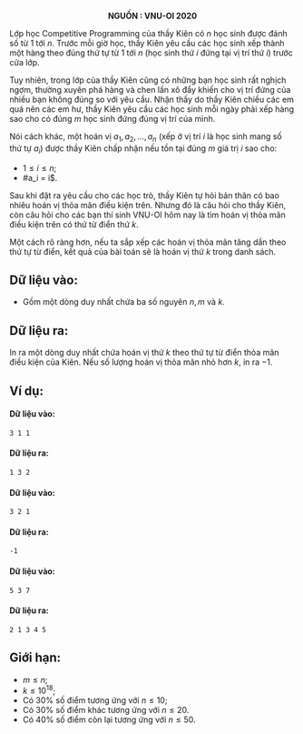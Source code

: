 **<center>NGUỒN : VNU-OI 2020</center>**

Lớp học Competitive Programming của thầy Kiên có $n$ học sinh được đánh số từ $1$ tới $n$. Trước mỗi giờ học, thầy Kiên yêu cầu các học sinh xếp thành một hàng theo đúng thứ tự từ $1$ tới $n$ (học sinh thứ $i$ đứng tại vị trí thứ $i$) trước cửa lớp. 

Tuy nhiên, trong lớp của thầy Kiên cũng có những bạn học sinh rất nghịch ngợm, thường xuyên phá hàng và chen lấn xô đẩy khiến cho vị trí đứng của nhiều bạn không đúng so với yêu cầu. Nhận thấy do thầy Kiên chiều các em quá nên các em hư, thầy Kiên yêu cầu các học sinh mỗi ngày phải xếp hàng sao cho có đúng $m$ học sinh đứng đúng vị trí của mình.

Nói cách khác, một hoán vị $a_1, a_2, …, a_n$ (xếp ở vị trí $i$ là học sinh mang số thứ tự $a_i$) được thầy Kiên chấp nhận nếu tồn tại đúng $m$ giá trị $i$ sao cho:
- $1 ≤ i ≤ n$;
- #a_i = i$.

Sau khi đặt ra yêu cầu cho các học trò, thầy Kiên tự hỏi bản thân có bao nhiêu hoán vị thỏa mãn điều kiện trên. Nhưng đó là câu hỏi cho thầy Kiên, còn câu hỏi cho các bạn thí sinh VNU-OI hôm nay là tìm hoán vị thỏa mãn điều kiện trên có thứ từ điển thứ $k$.

Một cách rõ ràng hơn, nếu ta sắp xếp các hoán vị thỏa mãn tăng dần theo thứ tự từ điển, kết quả của bài toán sẽ là hoán vị thứ $k$ trong danh sách.

## Dữ liệu vào:
- Gồm một dòng duy nhất chứa ba số nguyên $n, m$ và $k$.

## Dữ liệu ra:
In ra một dòng duy nhất chứa hoán vị thứ $k$ theo thứ tự từ điển thỏa mãn điều kiện của Kiên. Nếu số lượng hoán vị thỏa mãn nhỏ hơn $k$, in ra $−1$.

## Ví dụ:
#### Dữ liệu vào:
```
3 1 1
```

#### Dữ liệu ra:
```
1 3 2
```

#### Dữ liệu vào:
```
3 2 1
```

#### Dữ liệu ra:
```
-1
```

#### Dữ liệu vào:
```
5 3 7
```

#### Dữ liệu ra:
```
2 1 3 4 5
```

## Giới hạn:
- $m ≤ n$;
- $k ≤ 10^{18}$;
- Có $30\%$ số điểm tương ứng với $n ≤ 10$;
- Có $30\%$ số điểm khác tương ứng với $n ≤ 20$.
- Có $40\%$ số điểm còn lại tương ứng với $n ≤ 50$.